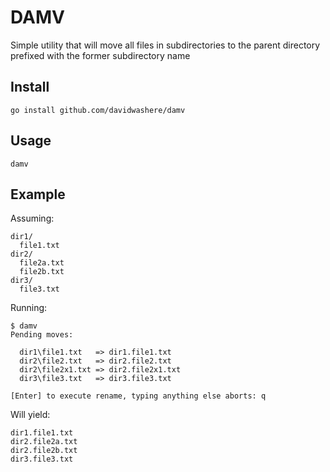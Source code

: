 # DAMV
Simple utility that will move all files in subdirectories to the parent directory prefixed with the former subdirectory name

## Install

`go install github.com/davidwashere/damv`

## Usage

`damv`

## Example
Assuming:
```
dir1/
  file1.txt
dir2/
  file2a.txt
  file2b.txt
dir3/
  file3.txt
```

Running:
```
$ damv
Pending moves:

  dir1\file1.txt   => dir1.file1.txt
  dir2\file2.txt   => dir2.file2.txt
  dir2\file2x1.txt => dir2.file2x1.txt
  dir3\file3.txt   => dir3.file3.txt

[Enter] to execute rename, typing anything else aborts: q
```

Will yield:
```
dir1.file1.txt
dir2.file2a.txt
dir2.file2b.txt
dir3.file3.txt
```
